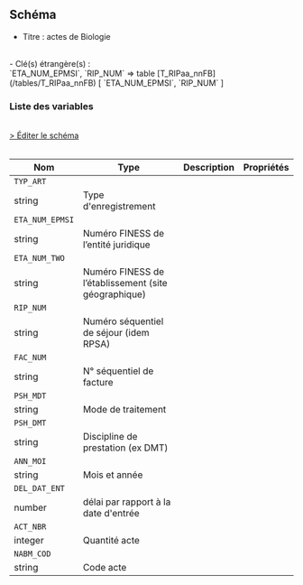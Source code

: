 ## Schéma

- Titre : actes de Biologie
<br />
- Clé(s) étrangère(s) : <br />
`ETA_NUM_EPMSI`, `RIP_NUM` => table [T_RIPaa_nnFB](/tables/T_RIPaa_nnFB) [ `ETA_NUM_EPMSI`, `RIP_NUM` ]<br />

### Liste des variables
<br />
<div>
    <a href="https://gitlab.com/healthdatahub/schema-snds/edit/master/schemas/PMSI/PMSI%20RIM-P/T_RIPaa_nnFL.json"  
    arget="_blank" rel="noopener noreferrer">> Éditer le schéma</a>
    <OutboundLink />
</div>
<br />

Nom|Type|Description|Propriétés
-|-|-|-
`TYP_ART`|
string|Type d&#x27;enregistrement||
`ETA_NUM_EPMSI`|
string|Numéro FINESS de l’entité juridique||
`ETA_NUM_TWO`|
string|Numéro FINESS de l’établissement (site géographique)||
`RIP_NUM`|
string|Numéro séquentiel de séjour (idem RPSA)||
`FAC_NUM`|
string|N° séquentiel de facture||
`PSH_MDT`|
string|Mode de traitement||
`PSH_DMT`|
string|Discipline de prestation (ex DMT)||
`ANN_MOI`|
string|Mois et année||
`DEL_DAT_ENT`|
number|délai par rapport à la date d&#x27;entrée||
`ACT_NBR`|
integer|Quantité acte||
`NABM_COD`|
string|Code acte||


